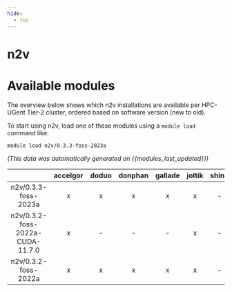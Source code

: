 ```yaml
---
hide:
  - toc
---
```


n2v
===

# Available modules


The overview below shows which n2v installations are available per HPC-UGent Tier-2 cluster, ordered based on software version (new to old).

To start using n2v, load one of these modules using a `module load` command like:

```shell
module load n2v/0.3.3-foss-2023a
```

*(This data was automatically generated on {{modules_last_updated}})*  

| |accelgor|doduo|donphan|gallade|joltik|shinx|skitty|
| :---: | :---: | :---: | :---: | :---: | :---: | :---: | :---: |
|n2v/0.3.3-foss-2023a|x|x|x|x|x|-|x|
|n2v/0.3.2-foss-2022a-CUDA-11.7.0|x|-|-|-|x|-|-|
|n2v/0.3.2-foss-2022a|x|x|x|x|x|-|x|
